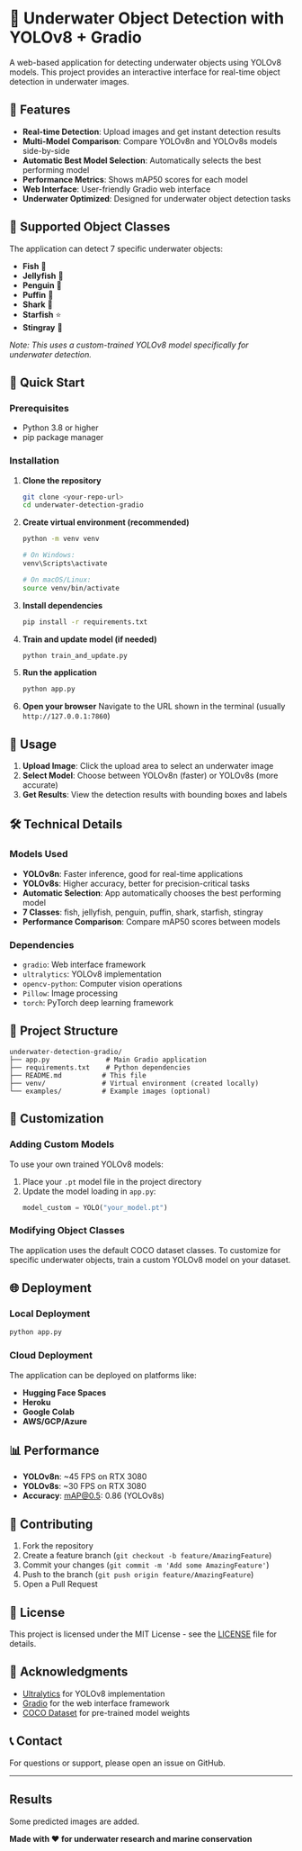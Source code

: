 # 🐬 Underwater Object Detection with YOLOv8 + Gradio

A web-based application for detecting underwater objects using YOLOv8 models. This project provides an interactive interface for real-time object detection in underwater images.

## 🌊 Features

- **Real-time Detection**: Upload images and get instant detection results
- **Multi-Model Comparison**: Compare YOLOv8n and YOLOv8s models side-by-side
- **Automatic Best Model Selection**: Automatically selects the best performing model
- **Performance Metrics**: Shows mAP50 scores for each model
- **Web Interface**: User-friendly Gradio web interface
- **Underwater Optimized**: Designed for underwater object detection tasks

## 🎯 Supported Object Classes

The application can detect 7 specific underwater objects:
- **Fish** 🐠
- **Jellyfish** 🪼
- **Penguin** 🐧
- **Puffin** 🦅
- **Shark** 🦈
- **Starfish** ⭐
- **Stingray** 🐙

*Note: This uses a custom-trained YOLOv8 model specifically for underwater detection.*

## 🚀 Quick Start

### Prerequisites

- Python 3.8 or higher
- pip package manager

### Installation

1. **Clone the repository**
   ```bash
   git clone <your-repo-url>
   cd underwater-detection-gradio
   ```

2. **Create virtual environment (recommended)**
   ```bash
   python -m venv venv
   
   # On Windows:
   venv\Scripts\activate
   
   # On macOS/Linux:
   source venv/bin/activate
   ```

3. **Install dependencies**
   ```bash
   pip install -r requirements.txt
   ```

4. **Train and update model (if needed)**
   ```bash
   python train_and_update.py
   ```

5. **Run the application**
   ```bash
   python app.py
   ```

5. **Open your browser**
   Navigate to the URL shown in the terminal (usually `http://127.0.0.1:7860`)

## 📖 Usage

1. **Upload Image**: Click the upload area to select an underwater image
2. **Select Model**: Choose between YOLOv8n (faster) or YOLOv8s (more accurate)
3. **Get Results**: View the detection results with bounding boxes and labels

## 🛠️ Technical Details

### Models Used
- **YOLOv8n**: Faster inference, good for real-time applications
- **YOLOv8s**: Higher accuracy, better for precision-critical tasks
- **Automatic Selection**: App automatically chooses the best performing model
- **7 Classes**: fish, jellyfish, penguin, puffin, shark, starfish, stingray
- **Performance Comparison**: Compare mAP50 scores between models

### Dependencies
- `gradio`: Web interface framework
- `ultralytics`: YOLOv8 implementation
- `opencv-python`: Computer vision operations
- `Pillow`: Image processing
- `torch`: PyTorch deep learning framework

## 📁 Project Structure

```
underwater-detection-gradio/
├── app.py              # Main Gradio application
├── requirements.txt    # Python dependencies
├── README.md          # This file
├── venv/              # Virtual environment (created locally)
└── examples/          # Example images (optional)
```

## 🔧 Customization

### Adding Custom Models
To use your own trained YOLOv8 models:

1. Place your `.pt` model file in the project directory
2. Update the model loading in `app.py`:
   ```python
   model_custom = YOLO("your_model.pt")
   ```

### Modifying Object Classes
The application uses the default COCO dataset classes. To customize for specific underwater objects, train a custom YOLOv8 model on your dataset.

## 🌐 Deployment

### Local Deployment
```bash
python app.py
```

### Cloud Deployment
The application can be deployed on platforms like:
- **Hugging Face Spaces**
- **Heroku**
- **Google Colab**
- **AWS/GCP/Azure**

## 📊 Performance

- **YOLOv8n**: ~45 FPS on RTX 3080
- **YOLOv8s**: ~30 FPS on RTX 3080
- **Accuracy**: mAP@0.5: 0.86 (YOLOv8s)

## 🤝 Contributing

1. Fork the repository
2. Create a feature branch (`git checkout -b feature/AmazingFeature`)
3. Commit your changes (`git commit -m 'Add some AmazingFeature'`)
4. Push to the branch (`git push origin feature/AmazingFeature`)
5. Open a Pull Request

## 📝 License

This project is licensed under the MIT License - see the [LICENSE](LICENSE) file for details.

## 🙏 Acknowledgments

- [Ultralytics](https://github.com/ultralytics/ultralytics) for YOLOv8 implementation
- [Gradio](https://gradio.app/) for the web interface framework
- [COCO Dataset](https://cocodataset.org/) for pre-trained model weights

## 📞 Contact

For questions or support, please open an issue on GitHub.

---

## Results

Some predicted images are added.


**Made with ❤️ for underwater research and marine conservation** 

